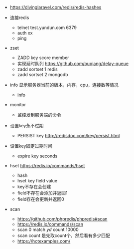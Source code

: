 * https://divinglaravel.com/redis/redis-hashes

* 连接redis
    * telnet test.yundun.com 6379
    * auth xx
    * ping


* zset
    * ZADD key score member
    * 实现延时队列 https://github.com/ouqiang/delay-queue
    * zadd sortset 1 redis
    * zadd sortset 2 mongodb
    
    
* info 显示服务器当前的版本，内存，cpu，连接数等情况
    * info

* monitor
    * 监控发到服务端的命令
 
* 设置key永不过期
    * PERSIST key   http://redisdoc.com/key/persist.html
    
* 设置key固定过期时间
    * expire key seconds
    
* hset  https://redis.io/commands/hset
    * hash
    * hset key field value
    * key不存在会创建
    * field不存在会添加并返回1
    * field存在会更新并返回0
    
* scan 
    * https://github.com/phpredis/phpredis#scan
    * https://redis.io/commands/scan
    * scan 0 match *yd* count 10000
    * scan count 是先取count个，然后看有多少匹配
    * https://hotexamples.com/